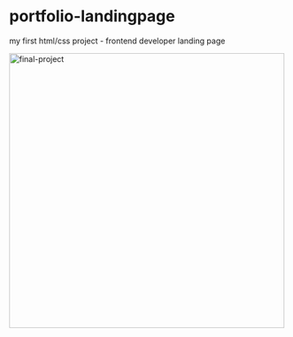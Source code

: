 # portfolio-landingpage
<p> my first html/css project - frontend developer landing page </p>
<img width="497" alt="final-project" src="https://user-images.githubusercontent.com/87287296/127814759-ed7a8547-2bd0-410f-a10c-bee193ce5dc3.png">

